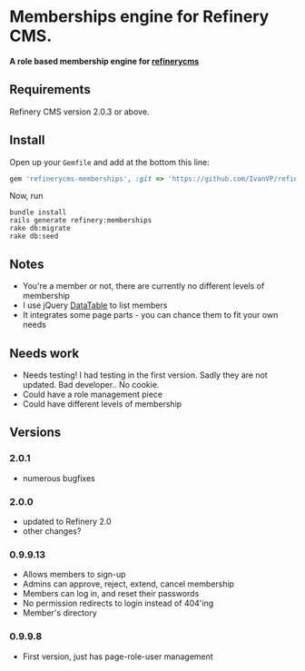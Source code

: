 # Memberships engine for Refinery CMS.

__A role based membership engine for [refinerycms](http://refinerycms.com)__


## Requirements

Refinery CMS version 2.0.3 or above.

## Install

Open up your ``Gemfile`` and add at the bottom this line:

```ruby
gem 'refinerycms-memberships', :git => 'https://github.com/IvanVP/refinerycms_membership.git'
```

Now, run 

    bundle install
    rails generate refinery:memberships
    rake db:migrate
    rake db:seed


## Notes

* You're a member or not, there are currently no different levels of membership
* I use jQuery [DataTable](http://www.datatables.net/index) to list members
* It integrates some page parts - you can chance them to fit your own needs

## Needs work

* Needs testing!  I had testing in the first version.  Sadly they are not updated.  Bad developer.. No cookie.
* Could have a role management piece
* Could have different levels of membership

## Versions

### 2.0.1
* numerous bugfixes

### 2.0.0
* updated to Refinery 2.0
* other changes?

### 0.9.9.13
* Allows members to sign-up
* Admins can approve, reject, extend, cancel membership
* Members can log in, and reset their passwords
* No permission redirects to login instead of 404'ing
* Member's directory

### 0.9.9.8
* First version, just has page-role-user management
